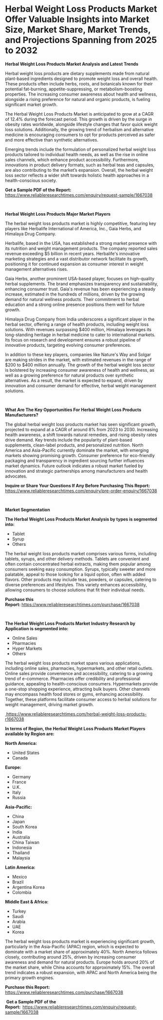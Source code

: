 <p><h1>Herbal Weight Loss Products Market Offer Valuable Insights into Market Size, Market Share, Market Trends, and Projections Spanning from 2025 to 2032</h1></p><p><strong>Herbal Weight Loss Products Market Analysis and Latest Trends</strong></p>
<p><p>Herbal weight loss products are dietary supplements made from natural plant-based ingredients designed to promote weight loss and overall health. These products often include herbs, roots, and botanicals known for their potential fat-burning, appetite-suppressing, or metabolism-boosting properties. The increasing consumer awareness about health and wellness, alongside a rising preference for natural and organic products, is fueling significant market growth.</p><p>The Herbal Weight Loss Products Market is anticipated to grow at a CAGR of 12.4% during the forecast period. This growth is driven by the surge in obesity rates worldwide, alongside lifestyle changes that favor quick weight loss solutions. Additionally, the growing trend of herbalism and alternative medicine is encouraging consumers to opt for products perceived as safer and more effective than synthetic alternatives.</p><p>Emerging trends include the formulation of personalized herbal weight loss products tailored to individual health needs, as well as the rise in online sales channels, which enhance product accessibility. Furthermore, innovations in product delivery formats, such as herbal teas and capsules, are also contributing to the market’s expansion. Overall, the herbal weight loss sector reflects a wider shift towards holistic health approaches in a health-conscious society.</p></p>
<p><strong>Get a Sample PDF of the Report:&nbsp;</strong> <a href="https://www.reliableresearchtimes.com/enquiry/request-sample/1667038?utm_campaign=2738&utm_medium=2&utm_source=Github&utm_content=ia&utm_term=17042025&utm_id=herbal-weight-loss-products">https://www.reliableresearchtimes.com/enquiry/request-sample/1667038</a></p>
<p>&nbsp;</p>
<p><strong>Herbal Weight Loss Products Major Market Players</strong></p>
<p><p>The herbal weight loss products market is highly competitive, featuring key players like Herbalife International of America, Inc., Gaia Herbs, and Himalaya Drug Company. </p><p>Herbalife, based in the USA, has established a strong market presence with its nutrition and weight management products. The company reported sales revenue exceeding $5 billion in recent years. Herbalife's innovative marketing strategies and a vast distributor network facilitate its growth, positioning it for continued expansion as consumer interest in weight management alternatives rises.</p><p>Gaia Herbs, another prominent USA-based player, focuses on high-quality herbal supplements. The brand emphasizes transparency and sustainability, enhancing consumer trust. Gaia's revenue has been experiencing a steady increase, estimated in the hundreds of millions, driven by the growing demand for natural wellness products. Their commitment to herbal education and a strong online presence positions them well for future growth.</p><p>Himalaya Drug Company from India underscores a significant player in the herbal sector, offering a range of health products, including weight loss solutions. With revenues surpassing $400 million, Himalaya leverages its long-standing heritage in herbal medicine to cater to international markets. Its focus on research and development ensures a robust pipeline of innovative products, targeting evolving consumer preferences.</p><p>In addition to these key players, companies like Nature's Way and Solgar are making strides in the market, with estimated revenues in the range of $200 to $400 million annually. The growth of the herbal weight loss sector is bolstered by increasing consumer awareness of health and wellness, as well as a growing preference for natural products over synthetic alternatives. As a result, the market is expected to expand, driven by innovation and consumer demand for effective, herbal weight management solutions.</p></p>
<p>&nbsp;</p>
<p><strong>What Are The Key Opportunities For Herbal Weight Loss Products Manufacturers?</strong></p>
<p><p>The global herbal weight loss products market has seen significant growth, projected to expand at a CAGR of around 8% from 2023 to 2030. Increasing health awareness, a shift towards natural remedies, and rising obesity rates drive demand. Key trends include the popularity of plant-based supplements, clean-label products, and personalized nutrition. North America and Asia-Pacific currently dominate the market, with emerging markets showing promising growth. Consumer preference for eco-friendly packaging and transparency in ingredient sourcing further influences market dynamics. Future outlook indicates a robust market fueled by innovation and strategic partnerships among manufacturers and health advocates.</p></p>
<p><strong>Inquire or Share Your Questions If Any Before Purchasing This Report:</strong> <a href="https://www.reliableresearchtimes.com/enquiry/pre-order-enquiry/1667038?utm_campaign=2738&utm_medium=2&utm_source=Github&utm_content=ia&utm_term=17042025&utm_id=herbal-weight-loss-products">https://www.reliableresearchtimes.com/enquiry/pre-order-enquiry/1667038</a></p>
<p>&nbsp;</p>
<p><strong>Market Segmentation</strong></p>
<p><strong>The Herbal Weight Loss Products Market Analysis by types is segmented into:</strong></p>
<p><ul><li>Tablet</li><li>Syrup</li><li>Others</li></ul></p>
<p><p>The herbal weight loss products market comprises various forms, including tablets, syrups, and other delivery methods. Tablets are convenient and often contain concentrated herbal extracts, making them popular among consumers seeking easy consumption. Syrups, typically sweeter and more palatable, appeal to those looking for a liquid option, often with added flavors. Other products may include teas, powders, or capsules, catering to diverse preferences and lifestyles. This variety enhances accessibility, allowing consumers to choose solutions that fit their individual needs.</p></p>
<p><strong>Purchase this Report:&nbsp;</strong><a href="https://www.reliableresearchtimes.com/purchase/1667038?utm_campaign=2738&utm_medium=2&utm_source=Github&utm_content=ia&utm_term=17042025&utm_id=herbal-weight-loss-products">https://www.reliableresearchtimes.com/purchase/1667038</a></p>
<p>&nbsp;</p>
<p><strong>The Herbal Weight Loss Products Market Industry Research by Application is segmented into:</strong></p>
<p><ul><li>Online Sales</li><li>Pharmacies</li><li>Hyper Markets</li><li>Others</li></ul></p>
<p><p>The herbal weight loss products market spans various applications, including online sales, pharmacies, hypermarkets, and other retail outlets. Online sales provide convenience and accessibility, catering to a growing trend of e-commerce. Pharmacies offer credibility and professional guidance, appealing to health-conscious consumers. Hypermarkets provide a one-stop shopping experience, attracting bulk buyers. Other channels may encompass health food stores or gyms, enhancing accessibility. Together, these platforms facilitate consumer access to herbal solutions for weight management, driving market growth.</p></p>
<p><a href="https://www.reliableresearchtimes.com/herbal-weight-loss-products-r1667038?utm_campaign=2738&utm_medium=2&utm_source=Github&utm_content=ia&utm_term=17042025&utm_id=herbal-weight-loss-products">&nbsp;https://www.reliableresearchtimes.com/herbal-weight-loss-products-r1667038</a></p>
<p><strong>In terms of Region, the Herbal Weight Loss Products Market Players available by Region are:</strong></p>
<p>
    <p> <strong> North America: </strong>
        <ul>
            <li>United States</li>
            <li>Canada</li>
        </ul>
        </p> 
    <p> <strong> Europe: </strong>
        <ul>
            <li>Germany</li>
            <li>France</li>
            <li>U.K.</li>
            <li>Italy</li>
            <li>Russia</li>
        </ul>
        </p> 
    <p> <strong> Asia-Pacific: </strong>
        <ul>
            <li>China</li>
            <li>Japan</li>
            <li>South Korea</li>
            <li>India</li>
            <li>Australia</li>
            <li>China Taiwan</li>
            <li>Indonesia</li>
            <li>Thailand</li>
            <li>Malaysia</li>
        </ul>
        </p> 
    <p> <strong> Latin America: </strong>
        <ul>
            <li>Mexico</li>
            <li>Brazil</li>
            <li>Argentina Korea</li>
            <li>Colombia</li>
        </ul>
        </p> 
    <p> <strong> Middle East & Africa: </strong>
        <ul>
            <li>Turkey</li>
            <li>Saudi</li>
            <li>Arabia</li>
            <li>UAE</li>
            <li>Korea</li>
        </ul>
    </p>
    </p>
<p><p>The herbal weight loss products market is experiencing significant growth, particularly in the Asia-Pacific (APAC) region, which is expected to dominate with a market share of approximately 40%. North America follows closely, contributing around 25%, driven by increasing consumer awareness and demand for natural products. Europe holds around 20% of the market share, while China accounts for approximately 15%. The overall trend indicates a robust expansion, with APAC and North America being the primary growth engines.</p></p>
<p><strong>Purchase this Report: </strong><a href="https://www.reliableresearchtimes.com/purchase/1667038?utm_campaign=2738&utm_medium=2&utm_source=Github&utm_content=ia&utm_term=17042025&utm_id=herbal-weight-loss-products">https://www.reliableresearchtimes.com/purchase/1667038</a></p>
<p>&nbsp;<strong>Get a Sample PDF of the Report:&nbsp;&nbsp;</strong><a href="https://www.reliableresearchtimes.com/enquiry/request-sample/1667038?utm_campaign=2738&utm_medium=2&utm_source=Github&utm_content=ia&utm_term=17042025&utm_id=herbal-weight-loss-products">https://www.reliableresearchtimes.com/enquiry/request-sample/1667038</a></p>
<p><strong></strong></p>
<p><p></p><p></p><p></p></p>